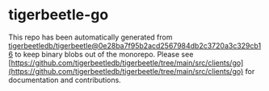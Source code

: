 # tigerbeetle-go
This repo has been automatically generated from [tigerbeetledb/tigerbeetle@0e28ba7f95b2acd2567984db2c3720a3c329cb16](https://github.com/tigerbeetledb/tigerbeetle/commit/0e28ba7f95b2acd2567984db2c3720a3c329cb16) to keep binary blobs out of the monorepo. Please see [https://github.com/tigerbeetledb/tigerbeetle/tree/main/src/clients/go](https://github.com/tigerbeetledb/tigerbeetle/tree/main/src/clients/go) for documentation and contributions.
